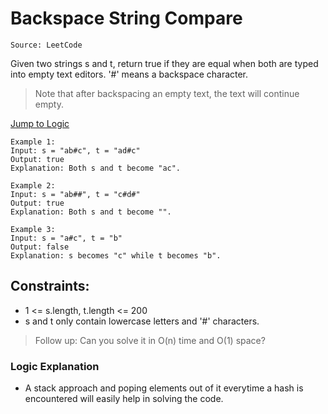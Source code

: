 # Backspace String Compare

```Source: LeetCode```

Given two strings s and t, return true if they are equal when both are typed into empty text editors. '#' means a backspace character.

> Note that after backspacing an empty text, the text will continue empty.

[Jump to Logic](#logic-explanation)

```
Example 1:
Input: s = "ab#c", t = "ad#c"
Output: true
Explanation: Both s and t become "ac".

Example 2:
Input: s = "ab##", t = "c#d#"
Output: true
Explanation: Both s and t become "".

Example 3:
Input: s = "a#c", t = "b"
Output: false
Explanation: s becomes "c" while t becomes "b".
```

## Constraints:

- 1 <= s.length, t.length <= 200
- s and t only contain lowercase letters and '#' characters.

> Follow up: Can you solve it in O(n) time and O(1) space?

### Logic Explanation

- A stack approach and poping elements out of it everytime a hash is encountered will easily help in solving the code.